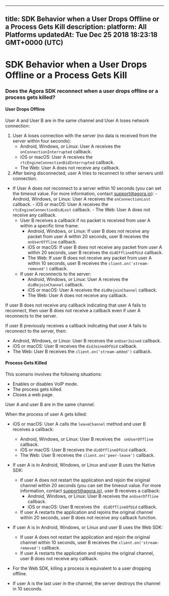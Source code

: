 
---
title: SDK Behavior when a User Drops Offline or a Process Gets Kill
description: 
platform: All Platforms
updatedAt: Tue Dec 25 2018 18:23:18 GMT+0000 (UTC)
---
# SDK Behavior when a User Drops Offline or a Process Gets Kill
### Does the Agora SDK reconnect when a user drops offline or a process gets killed?

#### User Drops Offline

User A and User B are in the same channel and User A loses network connection:

1.  User A loses connection with the server (no data is received from the server within four seconds):
    -   Android, Windows, or Linux: User A receives the `onConnectionInterrupted` callback.
    -   iOS or macOS: User A receives the `rtcEngineConnectionDidInterrupted` callback. 
    -   The Web: User A does not receive any callback. 
2.  After being disconnected, user A tries to reconnect to other servers until connection. 
 - If User A does not reconnect to a server within 10 seconds (you can set the timeout value. For more information, contact [support@agora.io](mailto:support@agora.io)): 
        -   Android, Windows, or Linux: User A receives the `onConnectionLost` callback. 
        -   iOS or macOS: User A receives the `rtcEngineConnectionDidLost` callback. 
        -   The Web: User A does not receive any callback. 
	-   User B receives a callback if no packet is received from user A within a specific time frame: 
        -   Android, Windows, or Linux: If user B does not receive any packet from user A within 20 seconds, user B receives the `onUserOffline` callback. 
        -   iOS or macOS: If user B does not receive any packet from user A within 20 seconds, user B receives the `didOfflineOfUid` callback. 
        -   The Web: If user B does not receive any packet from user A within 10 seconds, user B receives the `client.on('stream-removed')` callback. 
    -   If user A reconnects to the server: 
        -   Android, Windows, or Linux: User A receives the `didRejoinChannel` callback. 
        -  iOS or macOS: User A receives the `didRejoinChannel` callback. 
        -   The Web: User A does not receive any callback. 

If user B does not receive any callback indicating that user A fails to reconnect, then user B does not receive a callback even if user A reconnects to the server.

If user B previously receives a callback indicating that user A fails to reconnect to the server, then: 
-   Android, Windows, or Linux: User B receives the `onUserJoined` callback.  
-   iOS or macOS: User B receives the `didJoinedOfUid` callback. 
-   The Web: User B receives the `client.on('stream-added')` callback. 

#### Process Gets Killed

This scenario involves the following situations: 

- Enables or disables VoIP mode.
- The process gets killed.
- Closes a web page.

User A and user B are in the same channel. 

When the process of user A gets killed: 

-   iOS or macOS: User A calls the `leaveChannel` method and user B receives a callback: 
    -   Android, Windows, or Linux: User B receives the ` onUserOffline` callback. 
    -   iOS or macOS: User B receives the `didOfflineOfUid` callback. 
    -   The Web: User B receives the `client.on('peer-leave')` callback. 

-   If user A is in Android, Windows, or Linux and user B uses the Native SDK:
    -   If user A does not restart the application and rejoin the original channel within 20 seconds (you can set the timeout value. For more information, contact [support@agora.io](mailto:support@agora.io)), user B receives a callback:
        -   Android, Windows, or Linux: User B receives the `onUserOffline` callback. 
        -   iOS or macOS: User B receives the ` didOfflineOfUid` callback. 
    -   If user A restarts the application and rejoins the original channel within 20 seconds, user B does not receive any callback function. 
-  If user A is in Android, Windows, or Linux and user B uses the Web SDK: 
     - If user A does not restart the application and rejoin the original channel within 10 seconds, user B receives the `client.on('stream-removed')` callback. 
     - If user A restarts the application and rejoins the original channel, user B does not receive any callback. 
- For the Web SDK, killing a process is equivalent to a user dropping offline. 
-  If user A is the last user in the channel, the server destroys the channel in 10 seconds. 

